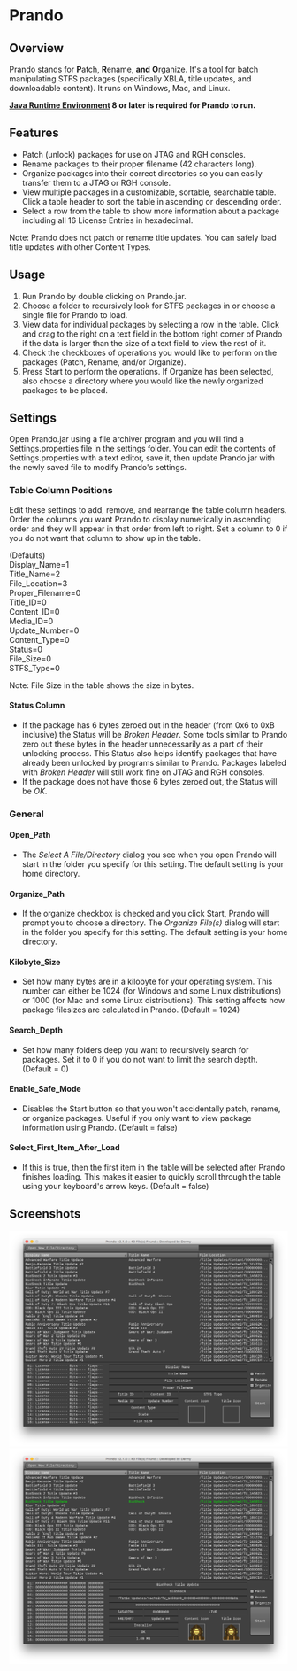# Prando

## Overview

Prando stands for **P**atch, **R**ename, **and** **O**rganize. It's a tool for batch manipulating STFS packages (specifically XBLA, title updates, and downloadable content). It runs on Windows, Mac, and Linux.

**[Java Runtime Environment](https://www.java.com/download/) 8 or later is required for Prando to run.**

## Features

* Patch (unlock) packages for use on JTAG and RGH consoles.
* Rename packages to their proper filename (42 characters long).
* Organize packages into their correct directories so you can easily transfer them to a JTAG or RGH console.
* View multiple packages in a customizable, sortable, searchable table. Click a table header to sort the table in ascending or descending order.
* Select a row from the table to show more information about a package including all 16 License Entries in hexadecimal.

Note: Prando does not patch or rename title updates. You can safely load title updates with other Content Types.

## Usage

1. Run Prando by double clicking on Prando.jar.
2. Choose a folder to recursively look for STFS packages in or choose a single file for Prando to load.
3. View data for individual packages by selecting a row in the table. Click and drag to the right on a text field in the bottom right corner of Prando if the data is larger than the size of a text field to view the rest of it.
4. Check the checkboxes of operations you would like to perform on the packages (Patch, Rename, and/or Organize).
5. Press Start to perform the operations. If Organize has been selected, also choose a directory where you would like the newly organized packages to be placed.

## Settings

Open Prando.jar using a file archiver program and you will find a Settings.properties file in the settings folder. You can edit the contents of Settings.properties with a text editor, save it, then update Prando.jar with the newly saved file to modify Prando's settings.

### Table Column Positions

Edit these settings to add, remove, and rearrange the table column headers. Order the columns you want Prando to display numerically in ascending order and they will appear in that order from left to right. Set a column to 0 if you do not want that column to show up in the table.

(Defaults)  
Display_Name=1  
Title_Name=2  
File_Location=3  
Proper_Filename=0  
Title_ID=0  
Content_ID=0  
Media_ID=0  
Update_Number=0  
Content_Type=0  
Status=0  
File_Size=0  
STFS_Type=0  

Note: File Size in the table shows the size in bytes.

#### Status Column

* If the package has 6 bytes zeroed out in the header (from 0x6 to 0xB inclusive) the Status will be _Broken Header_. Some tools similar to Prando zero out these bytes in the header unnecessarily as a part of their unlocking process. This Status also helps identify packages that have already been unlocked by programs similar to Prando. Packages labeled with _Broken Header_ will still work fine on JTAG and RGH consoles.
* If the package does not have those 6 bytes zeroed out, the Status will be _OK_.

### General

#### Open_Path
* The _Select A File/Directory_ dialog you see when you open Prando will start in the folder you specify for this setting. The default setting is your home directory.

#### Organize_Path
* If the organize checkbox is checked and you click Start, Prando will prompt you to choose a directory. The _Organize File(s)_ dialog will start in the folder you specify for this setting. The default setting is your home directory.

#### Kilobyte_Size
* Set how many bytes are in a kilobyte for your operating system. This number can either be 1024 (for Windows and some Linux distributions) or 1000 (for Mac and some Linux distributions). This setting affects how package filesizes are calculated in Prando. (Default = 1024)

#### Search_Depth
* Set how many folders deep you want to recursively search for packages. Set it to 0 if you do not want to limit the search depth. (Default = 0)

#### Enable_Safe_Mode
* Disables the Start button so that you won't accidentally patch, rename, or organize packages. Useful if you only want to view package information using Prando. (Default = false)

#### Select_First_Item_After_Load
* If this is true, then the first item in the table will be selected after Prando finishes loading. This makes it easier to quickly scroll through the table using your keyboard's arrow keys. (Default = false)

## Screenshots

![Screenshot-1](/screenshots/Screenshot-1.png?raw=true)
![Screenshot-2](/screenshots/Screenshot-2.png?raw=true)